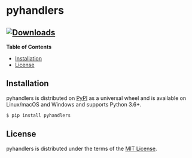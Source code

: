 # pyhandlers
[![Downloads](https://pepy.tech/badge/pyhandlers)](https://pepy.tech/project/pyhandlers)
-----

**Table of Contents**

* [Installation](#installation)
* [License](#license)

## Installation

pyhandlers is distributed on [PyPI](https://pypi.org) as a universal
wheel and is available on Linux/macOS and Windows and supports
Python 3.6+.

```bash
$ pip install pyhandlers
```

## License

pyhandlers is distributed under the terms of the
[MIT License](https://choosealicense.com/licenses/mit).
